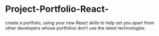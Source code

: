 # Project-Portfolio-React-
create a portfolio, using your new React skills to help set you apart from other developers whose portfolios don’t use the latest technologies
